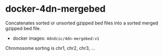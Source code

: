 # docker-4dn-mergebed

Concatenates sorted or unsorted gzipped bed files into a sorted merged gzipped bed file.
* docker images: `4dndcic/4dn-mergebed:v1`

Chromosome sorting is chr1, chr2, chr3, ...
